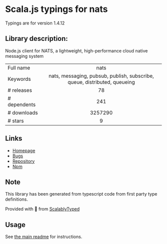 
# Scala.js typings for nats

Typings are for version 1.4.12

## Library description:
Node.js client for NATS, a lightweight, high-performance cloud native messaging system

|                    |                 |
| ------------------ | :-------------: |
| Full name          | nats |
| Keywords           | nats, messaging, pubsub, publish, subscribe, queue, distributed, queueing |
| # releases         | 78 |
| # dependents       | 241 |
| # downloads        | 3257290 |
| # stars            | 9 |

## Links
- [Homepage](https://nats.io)
- [Bugs](https://github.com/nats-io/nats.js/issues)
- [Repository](https://github.com/nats-io/nats.js)
- [Npm](https://www.npmjs.com/package/nats)
    


## Note
This library has been generated from typescript code from first party type definitions.

Provided with :purple_heart: from [ScalablyTyped](https://github.com/oyvindberg/ScalablyTyped)

## Usage
See [the main readme](../../readme.md) for instructions.


